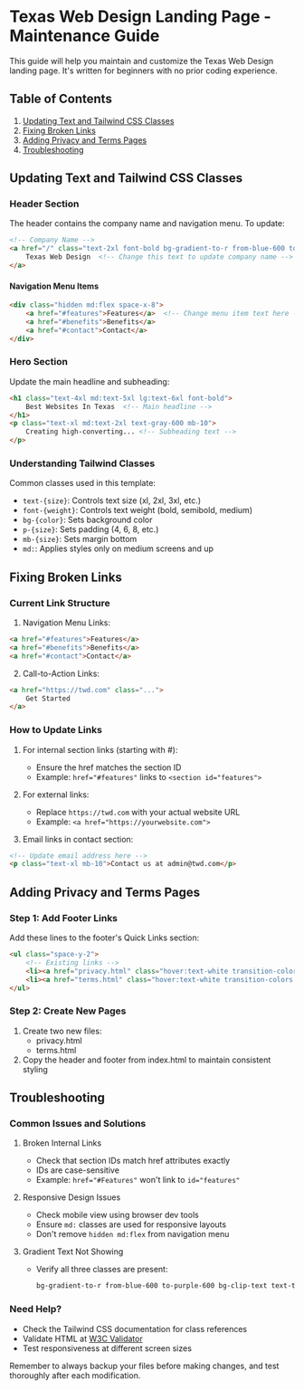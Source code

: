 # Texas Web Design Landing Page - Maintenance Guide

This guide will help you maintain and customize the Texas Web Design landing page. It's written for beginners with no prior coding experience.

## Table of Contents
1. [Updating Text and Tailwind CSS Classes](#updating-text-and-tailwind-css-classes)
2. [Fixing Broken Links](#fixing-broken-links)
3. [Adding Privacy and Terms Pages](#adding-privacy-and-terms-pages)
4. [Troubleshooting](#troubleshooting)

## Updating Text and Tailwind CSS Classes

### Header Section
The header contains the company name and navigation menu. To update:

```html
<!-- Company Name -->
<a href="/" class="text-2xl font-bold bg-gradient-to-r from-blue-600 to-purple-600 bg-clip-text text-transparent">
    Texas Web Design  <!-- Change this text to update company name -->
</a>
```

#### Navigation Menu Items
```html
<div class="hidden md:flex space-x-8">
    <a href="#features">Features</a>  <!-- Change menu item text here -->
    <a href="#benefits">Benefits</a>
    <a href="#contact">Contact</a>
</div>
```

### Hero Section
Update the main headline and subheading:
```html
<h1 class="text-4xl md:text-5xl lg:text-6xl font-bold">
    Best Websites In Texas  <!-- Main headline -->
</h1>
<p class="text-xl md:text-2xl text-gray-600 mb-10">
    Creating high-converting... <!-- Subheading text -->
</p>
```

### Understanding Tailwind Classes
Common classes used in this template:
- `text-{size}`: Controls text size (xl, 2xl, 3xl, etc.)
- `font-{weight}`: Controls text weight (bold, semibold, medium)
- `bg-{color}`: Sets background color
- `p-{size}`: Sets padding (4, 6, 8, etc.)
- `mb-{size}`: Sets margin bottom
- `md:`: Applies styles only on medium screens and up

## Fixing Broken Links

### Current Link Structure
1. Navigation Menu Links:
```html
<a href="#features">Features</a>
<a href="#benefits">Benefits</a>
<a href="#contact">Contact</a>
```

2. Call-to-Action Links:
```html
<a href="https://twd.com" class="...">
    Get Started
</a>
```

### How to Update Links
1. For internal section links (starting with #):
   - Ensure the href matches the section ID
   - Example: `href="#features"` links to `<section id="features">`

2. For external links:
   - Replace `https://twd.com` with your actual website URL
   - Example: `<a href="https://yourwebsite.com">`

3. Email links in contact section:
```html
<!-- Update email address here -->
<p class="text-xl mb-10">Contact us at admin@twd.com</p>
```

## Adding Privacy and Terms Pages

### Step 1: Add Footer Links
Add these lines to the footer's Quick Links section:

```html
<ul class="space-y-2">
    <!-- Existing links -->
    <li><a href="privacy.html" class="hover:text-white transition-colors duration-300">Privacy Policy</a></li>
    <li><a href="terms.html" class="hover:text-white transition-colors duration-300">Terms of Service</a></li>
</ul>
```

### Step 2: Create New Pages
1. Create two new files:
   - privacy.html
   - terms.html
2. Copy the header and footer from index.html to maintain consistent styling

## Troubleshooting

### Common Issues and Solutions

1. Broken Internal Links
   - Check that section IDs match href attributes exactly
   - IDs are case-sensitive
   - Example: `href="#Features"` won't link to `id="features"`

2. Responsive Design Issues
   - Check mobile view using browser dev tools
   - Ensure `md:` classes are used for responsive layouts
   - Don't remove `hidden md:flex` from navigation menu

3. Gradient Text Not Showing
   - Verify all three classes are present:
     ```html
     bg-gradient-to-r from-blue-600 to-purple-600 bg-clip-text text-transparent
     ```

### Need Help?
- Check the Tailwind CSS documentation for class references
- Validate HTML at [W3C Validator](https://validator.w3.org/)
- Test responsiveness at different screen sizes

Remember to always backup your files before making changes, and test thoroughly after each modification.